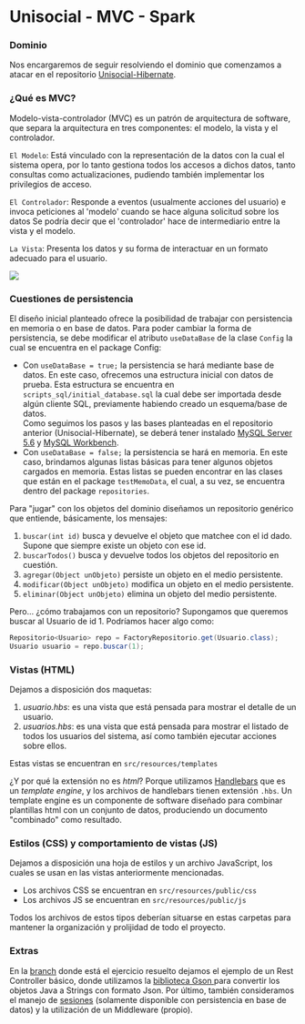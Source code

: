 # Unisocial - MVC - Spark
###  Dominio
Nos encargaremos de seguir resolviendo el dominio que comenzamos a atacar en el repositorio [Unisocial-Hibernate](https://github.com/dds-utn/unisocial-hibernate "Unisocial-Hibernate").

### ¿Qué es MVC?
Modelo-vista-controlador (MVC) es un patrón de arquitectura de software, que separa la arquitectura en tres componentes: el modelo, la vista y el controlador.

`El Modelo`: Está vinculado con la representación de la datos con la cual el sistema opera, por lo tanto gestiona todos los accesos a dichos datos, tanto consultas como actualizaciones, pudiendo también implementar los privilegios de acceso.

`El Controlador`: Responde a eventos (usualmente acciones del usuario) e invoca peticiones al 'modelo' cuando se hace alguna solicitud sobre los datos Se podría decir que el 'controlador' hace de intermediario entre la vista y el modelo.

`La Vista`: Presenta los datos y su forma de interactuar en un formato adecuado para el usuario.

![](https://miro.medium.com/max/1060/0*C5ykaWN2RzlbC47o.jpg)

### Cuestiones de persistencia
El diseño inicial planteado ofrece la posibilidad de trabajar con persistencia en memoria o en base de datos.
Para poder cambiar la forma de persistencia, se debe modificar el atributo `useDataBase` de la clase `Config` la cual se encuentra en el package Config:
- Con `useDataBase = true;` la persistencia se hará mediante base de datos. En este caso, ofrecemos una estructura inicial con datos de prueba. Esta estructura se encuentra en `scripts_sql/initial_database.sql` la cual debe ser importada desde algún cliente SQL, previamente habiendo creado un esquema/base de datos.  
Como seguimos los pasos y las bases planteadas en el repositorio anterior (Unisocial-Hibernate), se deberá tener instalado [MySQL Server 5.6](https://dev.mysql.com/downloads/mysql/5.6.html "MySQL Server 5.6") y [MySQL Workbench](https://dev.mysql.com/downloads/workbench/ "MySQL Workbench").
- Con `useDataBase = false;` la persistencia se hará en memoria. En este caso, brindamos algunas listas básicas para tener algunos objetos cargados en memoria. Estas listas se pueden encontrar en las clases que están en el package `testMemoData`, el cual, a su vez, se encuentra dentro del package `repositories`.

Para "jugar" con los objetos del dominio diseñamos un repositorio genérico que entiende, básicamente, los mensajes:
1. `buscar(int id)` busca y devuelve el objeto que matchee con el id dado. Supone que siempre existe un objeto con ese id.
2. `buscarTodos()` busca y devuelve todos los objetos del repositorio en cuestión.
3. `agregar(Object unObjeto)` persiste un objeto en el medio persistente.
4. `modificar(Object unObjeto)` modifica un objeto en el medio persistente.
5. `eliminar(Object unObjeto)` elimina un objeto del medio persistente.

Pero... ¿cómo trabajamos con un repositorio? Supongamos que queremos buscar al Usuario de id 1. Podríamos hacer algo como:
```java
Repositorio<Usuario> repo = FactoryRepositorio.get(Usuario.class);
Usuario usuario = repo.buscar(1);
```
### Vistas (HTML)
Dejamos a disposición dos maquetas:
1. *usuario.hbs*: es una vista que está pensada para mostrar el detalle de un usuario.
2. *usuarios.hbs*: es una vista que está pensada para mostrar el listado de todos los usuarios del sistema, así como también ejecutar acciones sobre ellos.

Estas vistas se encuentran en `src/resources/templates`

¿Y por qué la extensión no es *html*?
Porque utilizamos [Handlebars](https://handlebarsjs.com/builtin_helpers.html "Handlebars") que es un *template engine*, y los archivos de handlebars tienen extensión `.hbs`. Un template engine es un componente de software diseñado para combinar plantillas html con un conjunto de datos, produciendo un documento "combinado" como resultado.
### Estilos (CSS) y comportamiento de vistas (JS)
Dejamos a disposición una hoja de estilos y un archivo JavaScript, los cuales se usan en las vistas anteriormente mencionadas.
- Los archivos CSS se encuentran en `src/resources/public/css`
- Los archivos JS se encuentran en `src/resources/public/js`

Todos los archivos de estos tipos deberían situarse en estas carpetas para mantener la organización y prolijidad de todo el proyecto.

### Extras
En la [branch](https://github.com/dds-utn/unisocial-spark/tree/resuelto "branch") donde está el ejercicio resuelto dejamos el ejemplo de un Rest Controller básico, donde utilizamos la [biblioteca Gson ](https://mvnrepository.com/artifact/com.google.code.gson/gson "biblioteca Gson ")para convertir los objetos Java a Strings con formato Json.
Por último, también consideramos el manejo de [sesiones](http://sparkjava.com/documentation#sessions "sesiones") (solamente disponible con persistencia en base de datos) y la utilización de un Middleware (propio).